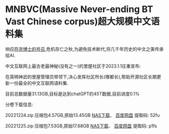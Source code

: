 # MNBVC(Massive Never-ending BT Vast Chinese corpus)超大规模中文语料集

响应[符尧博士的号召](https://yaofu.notion.site/GPT-3-5-360081d91ec245f29029d37b54573756),危机存亡之秋,为避免技术断代,将几千年历史的中文之美传承给AI.

中文互联网上最古老最神秘(没有之一)的里屋社区于2023.1.1庄重宣布:

在英明神武的里屋管理员带领下,决心发挥社区所长(哪都长),帮助开源社区长期更新一份最全的中文互联网语料集.

目前总数据量31.13GB,目标是达到chatGPT的45T数据,目前进度0.1%

分卷下载信息:

20221224.zip 压缩包4.57GB,原始13.45GB
[NAS下载](http://gofile.me/71YIF/jiVmAUnNt)、
[百度网盘](https://pan.baidu.com/s/1JeNB7pPFfiDJsEVrqc0EOA?pwd=52fu) 提取码: 52fu 

20221225.zip 压缩包7.53GB,原始17.68GB
[NAS下载](http://gofile.me/71YIF/Bd0HPOidC)、
[百度网盘](https://pan.baidu.com/s/1fg6jW4lFqIwKpQRsouveEQ?pwd=p1fs) 提取码: p1fs 